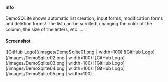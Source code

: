 #### Info
DemoSQLite shows automatic list creation, input forms, modification forms and deletion forms!
The list can be scrolled, changing the color of the column, the size of the letters, etc.
...

#### Screenshot
![GitHub Logo](/images/DemoSqlite01.png | width=100) 
![GitHub Logo](/images/DemoSqlite02.png | width=100) 
![GitHub Logo](/images/DemoSqlite03.png | width=100) 
![GitHub Logo](/images/DemoSqlite04.png | width=100) 
![GitHub Logo](/images/DemoSqlite05.png | width=100) 


